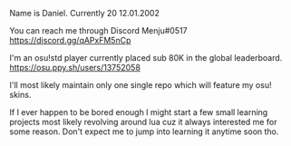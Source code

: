 Name is Daniel. Currently 20
12.01.2002

You can reach me through Discord
Menju#0517
https://discord.gg/qAPxFM5nCp

I'm an osu!std player currently placed sub 80K in the global leaderboard.
https://osu.ppy.sh/users/13752058

I'll most likely maintain only one single repo which will feature my osu! skins.

If I ever happen to be bored enough I might start a few small learning projects 
most likely revolving around lua cuz it always interested me for some reason.
Don't expect me to jump into learning it anytime soon tho.
